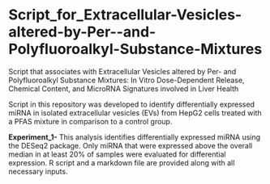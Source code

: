 # Script_for_Extracellular-Vesicles-altered-by-Per--and-Polyfluoroalkyl-Substance-Mixtures
Script that associates with Extracellular Vesicles altered by Per- and Polyfluoroalkyl Substance Mixtures: In Vitro Dose-Dependent Release, Chemical Content, and MicroRNA Signatures involved in Liver Health


Script in this repository was developed to identify differentially expressed miRNA in isolated extracellular vesicles (EVs) from HepG2 cells treated with a PFAS mixture in comparison to a control group.

**Experiment_1-** This analysis identifies differentially expressed miRNA using the DESeq2 package. Only miRNA that were expressed above the overall median in at least 20% of samples were evaluated for differential expression. R script and a markdown file are provided along with all necessary inputs.
